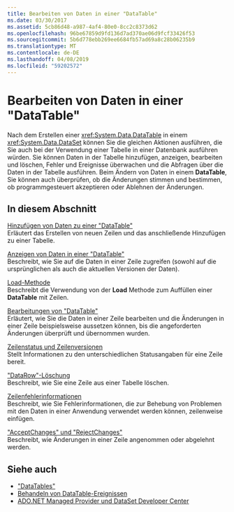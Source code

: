 ```yaml
---
title: Bearbeiten von Daten in einer "DataTable"
ms.date: 03/30/2017
ms.assetid: 5cb86d48-a987-4af4-80e0-8cc2c8373d62
ms.openlocfilehash: 96be67859d9fd136d7ad370ae06d9fcf33426f53
ms.sourcegitcommit: 5b6d778ebb269ee6684fb57ad69a8c28b06235b9
ms.translationtype: MT
ms.contentlocale: de-DE
ms.lasthandoff: 04/08/2019
ms.locfileid: "59202572"
---
```

# <a name="manipulating-data-in-a-datatable"></a>Bearbeiten von Daten in einer "DataTable"
Nach dem Erstellen einer <xref:System.Data.DataTable> in einem <xref:System.Data.DataSet> können Sie die gleichen Aktionen ausführen, die Sie auch bei der Verwendung einer Tabelle in einer Datenbank ausführen würden. Sie können Daten in der Tabelle hinzufügen, anzeigen, bearbeiten und löschen, Fehler und Ereignisse überwachen und die Abfragen über die Daten in der Tabelle ausführen. Beim Ändern von Daten in einem **DataTable**, Sie können auch überprüfen, ob die Änderungen stimmen und bestimmen, ob programmgesteuert akzeptieren oder Ablehnen der Änderungen.  
  
## <a name="in-this-section"></a>In diesem Abschnitt  
 [Hinzufügen von Daten zu einer "DataTable"](../../../../../docs/framework/data/adonet/dataset-datatable-dataview/adding-data-to-a-datatable.md)  
 Erläutert das Erstellen von neuen Zeilen und das anschließende Hinzufügen zu einer Tabelle.  
  
 [Anzeigen von Daten in einer "DataTable"](../../../../../docs/framework/data/adonet/dataset-datatable-dataview/viewing-data-in-a-datatable.md)  
 Beschreibt, wie Sie auf die Daten in einer Zeile zugreifen (sowohl auf die ursprünglichen als auch die aktuellen Versionen der Daten).  
  
 [Load-Methode](../../../../../docs/framework/data/adonet/dataset-datatable-dataview/the-load-method.md)  
 Beschreibt die Verwendung von der **Load** Methode zum Auffüllen einer **DataTable** mit Zeilen.  
  
 [Bearbeitungen von "DataTable"](../../../../../docs/framework/data/adonet/dataset-datatable-dataview/datatable-edits.md)  
 Erläutert, wie Sie die Daten in einer Zeile bearbeiten und die Änderungen in einer Zeile beispielsweise aussetzen können, bis die angeforderten Änderungen überprüft und übernommen wurden.  
  
 [Zeilenstatus und Zeilenversionen](../../../../../docs/framework/data/adonet/dataset-datatable-dataview/row-states-and-row-versions.md)  
 Stellt Informationen zu den unterschiedlichen Statusangaben für eine Zeile bereit.  
  
 ["DataRow"-Löschung](../../../../../docs/framework/data/adonet/dataset-datatable-dataview/datarow-deletion.md)  
 	Beschreibt, wie Sie eine Zeile aus einer Tabelle löschen.  
  
 [Zeilenfehlerinformationen](../../../../../docs/framework/data/adonet/dataset-datatable-dataview/row-error-information.md)  
 Beschreibt, wie Sie Fehlerinformationen, die zur Behebung von Problemen mit den Daten in einer Anwendung verwendet werden können, zeilenweise einfügen.  
  
 ["AcceptChanges" und "RejectChanges"](../../../../../docs/framework/data/adonet/dataset-datatable-dataview/acceptchanges-and-rejectchanges.md)  
 Beschreibt, wie Änderungen in einer Zeile angenommen oder abgelehnt werden.  
  
## <a name="see-also"></a>Siehe auch

- ["DataTables"](../../../../../docs/framework/data/adonet/dataset-datatable-dataview/datatables.md)
- [Behandeln von DataTable-Ereignissen](../../../../../docs/framework/data/adonet/dataset-datatable-dataview/handling-datatable-events.md)
- [ADO.NET Managed Provider und DataSet Developer Center](https://go.microsoft.com/fwlink/?LinkId=217917)
